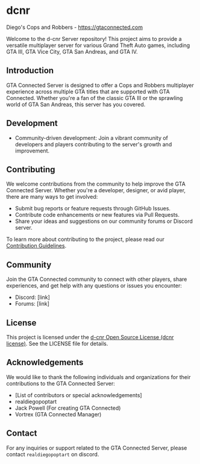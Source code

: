 # dcnr
Diego's Cops and Robbers - https://gtaconnected.com


Welcome to the d-cnr Server repository! This project aims to provide a versatile multiplayer server  for various Grand Theft Auto games, including GTA III, GTA Vice City, GTA San Andreas, and GTA IV.

## Introduction

GTA Connected Server is designed to offer a Cops and Robbers multiplayer experience across multiple GTA titles that are supported with GTA Connected. Whether you're a fan of the classic GTA III or the sprawling world of GTA San Andreas, this server has you covered.

## Development
- Community-driven development: Join a vibrant community of developers and players contributing to the server's growth and improvement.

## Contributing

We welcome contributions from the community to help improve the GTA Connected Server. Whether you're a developer, designer, or avid player, there are many ways to get involved:

- Submit bug reports or feature requests through GitHub Issues.
- Contribute code enhancements or new features via Pull Requests.
- Share your ideas and suggestions on our community forums or Discord server.

To learn more about contributing to the project, please read our [Contribution Guidelines](CONTRIBUTING.md).

## Community

Join the GTA Connected community to connect with other players, share experiences, and get help with any questions or issues you encounter:

- Discord: [link]
- Forums: [link]

## License

This project is licensed under the [d-cnr Open Source License (dcnr license)](LICENSE.md). See the LICENSE file for details.

## Acknowledgements

We would like to thank the following individuals and organizations for their contributions to the GTA Connected Server:

- [List of contributors or special acknowledgements]
- realdiegopoptart
- Jack Powell (For creating GTA Connected)
- Vortrex (GTA Connected Manager)

## Contact

For any inquiries or support related to the GTA Connected Server, please contact `realdiegopoptart` on discord.

